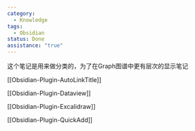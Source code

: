 ```yaml
---
category:
  - Knowledge
tags:
  - Obsidian
status: Done
assistance: "true"
---
```

这个笔记是用来做分类的，为了在Graph图谱中更有层次的显示笔记

[[Obsidian-Plugin-AutoLinkTitle]]

[[Obsidian-Plugin-Dataview]]

[[Obsidian-Plugin-Excalidraw]]

[[Obsidian-Plugin-QuickAdd]]